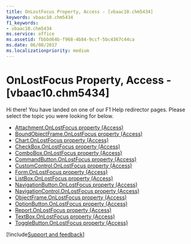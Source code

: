 ```yaml
---
title: OnLostFocus Property, Access - [vbaac10.chm5434]
keywords: vbaac10.chm5434
f1_keywords:
- vbaac10.chm5434
ms.service: office
ms.assetid: fbbbd64b-f968-4b84-9ccf-5bc4367c44ca
ms.date: 06/08/2017
ms.localizationpriority: medium
---
```



# OnLostFocus Property, Access - [vbaac10.chm5434]

Hi there! You have landed on one of our F1 Help redirector pages. Please select the topic you were looking for below.

- [Attachment.OnLostFocus property (Access)](https://msdn.microsoft.com/library/546d0491-ddb8-87d4-9f97-d68cfd96070c%28Office.15%29.aspx)
- [BoundObjectFrame.OnLostFocus property (Access)](https://msdn.microsoft.com/library/78ee2d7f-89d4-e9d2-a0ce-ecd6d35a98c3%28Office.15%29.aspx)
- [Chart.OnLostFocus property (Access)](../api/access.chart.md)
- [CheckBox.OnLostFocus property (Access)](https://msdn.microsoft.com/library/b2f7b85b-73c3-b47c-5a31-b9b733208901%28Office.15%29.aspx)
- [ComboBox.OnLostFocus property (Access)](https://msdn.microsoft.com/library/95356ca4-d76d-9027-7330-b5d36ccf7afc%28Office.15%29.aspx)
- [CommandButton.OnLostFocus property (Access)](https://msdn.microsoft.com/library/e3bddd85-772e-9d3c-d079-b323f10a7d5a%28Office.15%29.aspx)
- [CustomControl.OnLostFocus property (Access)](https://msdn.microsoft.com/library/5bbe697b-d9e7-a534-d4b2-ec2e05452682%28Office.15%29.aspx)
- [Form.OnLostFocus property (Access)](https://msdn.microsoft.com/library/2bbc34d2-e4e6-7133-ef9e-d112514ace92%28Office.15%29.aspx)
- [ListBox.OnLostFocus property (Access)](https://msdn.microsoft.com/library/ce4b1917-c986-3059-69cb-830345c5f25a%28Office.15%29.aspx)
- [NavigationButton.OnLostFocus property (Access)](https://msdn.microsoft.com/library/c802a73b-5f6b-d7b2-7a8b-303f3fdf3440%28Office.15%29.aspx)
- [NavigationControl.OnLostFocus property (Access)](https://msdn.microsoft.com/library/1f7496cc-7550-d9cd-c7bb-d461775d8fed%28Office.15%29.aspx)
- [ObjectFrame.OnLostFocus property (Access)](https://msdn.microsoft.com/library/47f336d6-2a89-4824-55c3-c632d2fbf2f2%28Office.15%29.aspx)
- [OptionButton.OnLostFocus property (Access)](https://msdn.microsoft.com/library/e2579b6b-a499-ff37-8195-29cc1aad79db%28Office.15%29.aspx)
- [Report.OnLostFocus property (Access)](https://msdn.microsoft.com/library/5a0e6b1d-ad2b-f28e-a565-dddeff9659c6%28Office.15%29.aspx)
- [TextBox.OnLostFocus property (Access)](https://msdn.microsoft.com/library/1606cb80-bf56-3766-d939-b545c2738e17%28Office.15%29.aspx)
- [ToggleButton.OnLostFocus property (Access)](https://msdn.microsoft.com/library/f7f9f17d-0fb3-49b1-a6d8-d9498b188651%28Office.15%29.aspx)

[!include[Support and feedback](~/includes/feedback-boilerplate.md)]